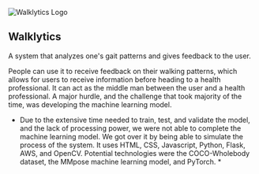 ![Walklytics Logo](https://github.com/KingsleyCKE/walklytics/assets/102693879/e7c3e516-9b04-452f-8973-50a054043ebd)
## **Walklytics**

A system that analyzes one's gait patterns and gives feedback to the user. 

People can use it to receive feedback on their walking patterns, which allows for users to receive information before heading to a health professional. 
It can act as the middle man between the user and a health professional. A major hurdle, and the challenge that took majority of the time, was developing the machine learning model. 

* Due to the extensive time needed to train, test, and validate the model, and the lack of processing power, we were not able to complete the machine learning model. We got over it by being able to simulate the process of the system. It uses HTML, CSS, Javascript, Python, Flask, AWS, and OpenCV. Potential technologies were the COCO-Wholebody dataset, the MMpose machine learning model, and PyTorch. *
